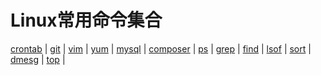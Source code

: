 Linux常用命令集合
====
 [crontab](https://github.com/chenxiansen/Grep/blob/master/src/Crontab.md)  |
 [git](https://github.com/chenxiansen/Grep/blob/master/src/Git.md)  |
 [vim](https://github.com/chenxiansen/Grep/blob/master/src/Vim.md)  |
 [yum](https://github.com/chenxiansen/Grep/blob/master/src/Yum.md)   |
 [mysql](https://github.com/chenxiansen/Grep/blob/master/src/Mysql.md)  | 
 [composer](https://github.com/chenxiansen/Grep/blob/master/src/Composer.md)  | 
 [ps](https://github.com/chenxiansen/Grep/blob/master/src/Ps.md)  |
 [grep](https://github.com/chenxiansen/Grep/blob/master/src/Grep.md)  |
 [find](https://github.com/chenxiansen/Grep/blob/master/src/Find.md)  |
 [lsof](https://github.com/chenxiansen/Grep/blob/master/src/Lsof.md)  |
 [sort](https://github.com/chenxiansen/Grep/blob/master/src/Sort.md)  |
 [dmesg](https://github.com/chenxiansen/Grep/blob/master/src/Dmesg.md)  |
 [top](https://github.com/chenxiansen/Grep/blob/master/src/Top.md)  |